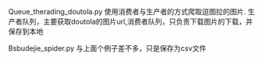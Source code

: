 Queue_therading_doutola.py 使用消费者与生产者的方式爬取逗图拉的图片. 生产者队列，主要获取doutola的图片url,消费者队列，只负责下载图片的下载，并保存到本地

Bsbudejie_spider.py 与上面个例子差不多，只是保存为csv文件


